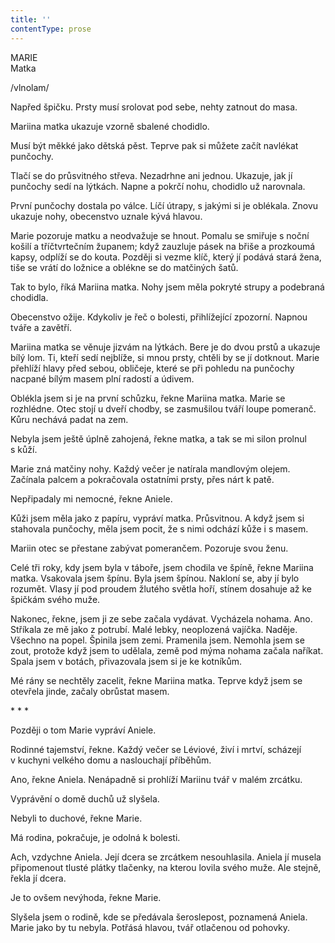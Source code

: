 ```yaml
---
title: ''
contentType: prose
---
```


MARIE  
Matka

/vlnolam/

  

Napřed špičku. Prsty musí srolovat pod sebe, nehty zatnout do masa.

Mariina matka ukazuje vzorně sbalené chodidlo.

Musí být měkké jako dětská pěst. Teprve pak si můžete začít navlékat punčochy.

Tlačí se do průsvitného střeva. Nezadrhne ani jednou. Ukazuje, jak jí punčochy sedí na lýtkách. Napne a pokrčí nohu, chodidlo už narovnala.

První punčochy dostala po válce. Líčí útrapy, s jakými si je oblékala. Znovu ukazuje nohy, obecenstvo uznale kývá hlavou.

Marie pozoruje matku a neodvažuje se hnout. Pomalu se smiřuje s noční košilí a tříčtvrtečním županem; když zauzluje pásek na břiše a prozkoumá kapsy, odplíží se do kouta. Později si vezme klíč, který jí podává stará žena, tiše se vrátí do ložnice a oblékne se do matčiných šatů.

Tak to bylo, říká Mariina matka. Nohy jsem měla pokryté strupy a podebraná chodidla.

Obecenstvo ožije. Kdykoliv je řeč o bolesti, přihlížející zpozorní. Napnou tváře a zavětří.

Mariina matka se věnuje jizvám na lýtkách. Bere je do dvou prstů a ukazuje bílý lom. Ti, kteří sedí nejblíže, si mnou prsty, chtěli by se jí dotknout. Marie přehlíží hlavy před sebou, obličeje, které se při pohledu na punčochy nacpané bílým masem plní radostí a údivem.

Oblékla jsem si je na první schůzku, řekne Mariina matka. Marie se rozhlédne. Otec stojí u dveří chodby, se zasmušilou tváří loupe pomeranč. Kůru nechává padat na zem.

Nebyla jsem ještě úplně zahojená, řekne matka, a tak se mi silon prolnul s kůží.

Marie zná matčiny nohy. Každý večer je natírala mandlovým olejem. Začínala palcem a pokračovala ostatními prsty, přes nárt k patě.

Nepřipadaly mi nemocné, řekne Aniele.

Kůži jsem měla jako z papíru, vypráví matka. Průsvitnou. A když jsem si stahovala punčochy, měla jsem pocit, že s nimi odchází kůže i s masem.

Mariin otec se přestane zabývat pomerančem. Pozoruje svou ženu.

Celé tři roky, kdy jsem byla v táboře, jsem chodila ve špíně, řekne Mariina matka. Vsakovala jsem špínu. Byla jsem špínou. Nakloní se, aby jí bylo rozumět. Vlasy jí pod proudem žlutého světla hoří, stínem dosahuje až ke špičkám svého muže.

Nakonec, řekne, jsem ji ze sebe začala vydávat. Vycházela nohama. Ano. Stříkala ze mě jako z potrubí. Malé lebky, neoplozená vajíčka. Naděje. Všechno na popel. Špinila jsem zemi. Pramenila jsem. Nemohla jsem se zout, protože když jsem to udělala, země pod mýma nohama začala naříkat. Spala jsem v botách, přivazovala jsem si je ke kotníkům.

Mé rány se nechtěly zacelit, řekne Mariina matka. Teprve když jsem se otevřela jinde, začaly obrůstat masem.

\* \* \*

  

Později o tom Marie vypráví Aniele.

Rodinné tajemství, řekne. Každý večer se Léviové, živí i mrtví, scházejí v kuchyni velkého domu a naslouchají příběhům.

Ano, řekne Aniela. Nenápadně si prohlíží Mariinu tvář v malém zrcátku.

Vyprávění o domě duchů už slyšela.

Nebyli to duchové, řekne Marie.

Má rodina, pokračuje, je odolná k bolesti.

Ach, vzdychne Aniela. Její dcera se zrcátkem nesouhlasila. Aniela jí musela připomenout tlusté plátky tlačenky, na kterou lovila svého muže. Ale stejně, řekla jí dcera.

Je to ovšem nevýhoda, řekne Marie.

Slyšela jsem o rodině, kde se předávala šeroslepost, poznamená Aniela. Marie jako by tu nebyla. Potřásá hlavou, tvář otlačenou od pohovky.
